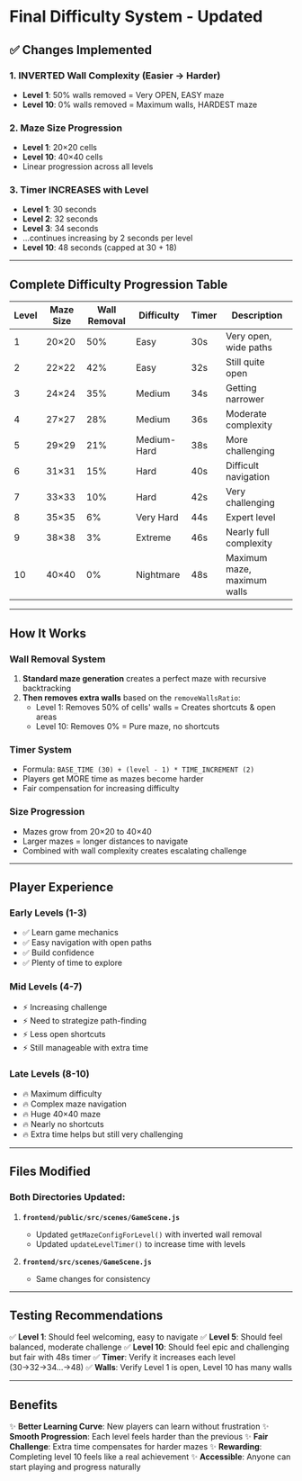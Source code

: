 # Final Difficulty System - Updated

## ✅ Changes Implemented

### 1. **INVERTED Wall Complexity** (Easier → Harder)
- **Level 1**: 50% walls removed = Very OPEN, EASY maze
- **Level 10**: 0% walls removed = Maximum walls, HARDEST maze

### 2. **Maze Size Progression**
- **Level 1**: 20×20 cells
- **Level 10**: 40×40 cells
- Linear progression across all levels

### 3. **Timer INCREASES with Level** 
- **Level 1**: 30 seconds
- **Level 2**: 32 seconds
- **Level 3**: 34 seconds
- ...continues increasing by 2 seconds per level
- **Level 10**: 48 seconds (capped at 30 + 18)

---

## Complete Difficulty Progression Table

| Level | Maze Size | Wall Removal | Difficulty   | Timer | Description |
|-------|-----------|--------------|--------------|-------|-------------|
| 1     | 20×20     | 50%          | Easy         | 30s   | Very open, wide paths |
| 2     | 22×22     | 42%          | Easy         | 32s   | Still quite open |
| 3     | 24×24     | 35%          | Medium       | 34s   | Getting narrower |
| 4     | 27×27     | 28%          | Medium       | 36s   | Moderate complexity |
| 5     | 29×29     | 21%          | Medium-Hard  | 38s   | More challenging |
| 6     | 31×31     | 15%          | Hard         | 40s   | Difficult navigation |
| 7     | 33×33     | 10%          | Hard         | 42s   | Very challenging |
| 8     | 35×35     | 6%           | Very Hard    | 44s   | Expert level |
| 9     | 38×38     | 3%           | Extreme      | 46s   | Nearly full complexity |
| 10    | 40×40     | 0%           | Nightmare    | 48s   | Maximum maze, maximum walls |

---

## How It Works

### Wall Removal System
1. **Standard maze generation** creates a perfect maze with recursive backtracking
2. **Then removes extra walls** based on the `removeWallsRatio`:
   - Level 1: Removes 50% of cells' walls = Creates shortcuts & open areas
   - Level 10: Removes 0% = Pure maze, no shortcuts

### Timer System
- Formula: `BASE_TIME (30) + (level - 1) * TIME_INCREMENT (2)`
- Players get MORE time as mazes become harder
- Fair compensation for increasing difficulty

### Size Progression
- Mazes grow from 20×20 to 40×40
- Larger mazes = longer distances to navigate
- Combined with wall complexity creates escalating challenge

---

## Player Experience

### Early Levels (1-3)
- ✅ Learn game mechanics
- ✅ Easy navigation with open paths
- ✅ Build confidence
- ✅ Plenty of time to explore

### Mid Levels (4-7)
- ⚡ Increasing challenge
- ⚡ Need to strategize path-finding
- ⚡ Less open shortcuts
- ⚡ Still manageable with extra time

### Late Levels (8-10)
- 🔥 Maximum difficulty
- 🔥 Complex maze navigation
- 🔥 Huge 40×40 maze
- 🔥 Nearly no shortcuts
- 🔥 Extra time helps but still very challenging

---

## Files Modified

### Both Directories Updated:
1. **`frontend/public/src/scenes/GameScene.js`**
   - Updated `getMazeConfigForLevel()` with inverted wall removal
   - Updated `updateLevelTimer()` to increase time with levels

2. **`frontend/src/scenes/GameScene.js`**
   - Same changes for consistency

---

## Testing Recommendations

✅ **Level 1**: Should feel welcoming, easy to navigate
✅ **Level 5**: Should feel balanced, moderate challenge
✅ **Level 10**: Should feel epic and challenging but fair with 48s timer
✅ **Timer**: Verify it increases each level (30→32→34...→48)
✅ **Walls**: Verify Level 1 is open, Level 10 has many walls

---

## Benefits

✨ **Better Learning Curve**: New players can learn without frustration
✨ **Smooth Progression**: Each level feels harder than the previous
✨ **Fair Challenge**: Extra time compensates for harder mazes
✨ **Rewarding**: Completing level 10 feels like a real achievement
✨ **Accessible**: Anyone can start playing and progress naturally
